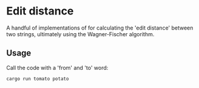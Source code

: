 # Edit distance

A handful of implementations of for calculating the 'edit distance' between two strings, ultimately
using the Wagner-Fischer algorithm.

## Usage

Call the code with a 'from' and 'to' word:

`cargo run tomato potato`
